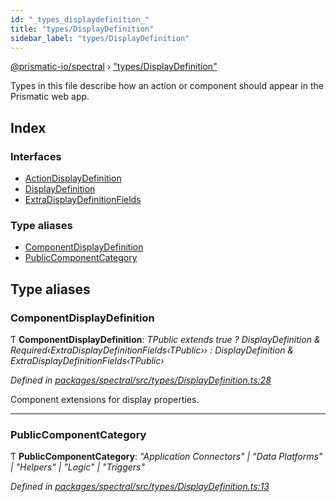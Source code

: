 ```yaml
---
id: "_types_displaydefinition_"
title: "types/DisplayDefinition"
sidebar_label: "types/DisplayDefinition"
---
```


[@prismatic-io/spectral](../index.md) › ["types/DisplayDefinition"](_types_displaydefinition_.md)

Types in this file describe how an action or component should appear in the Prismatic web app.

## Index

### Interfaces

* [ActionDisplayDefinition](../interfaces/_types_displaydefinition_.actiondisplaydefinition.md)
* [DisplayDefinition](../interfaces/_types_displaydefinition_.displaydefinition.md)
* [ExtraDisplayDefinitionFields](../interfaces/_types_displaydefinition_.extradisplaydefinitionfields.md)

### Type aliases

* [ComponentDisplayDefinition](_types_displaydefinition_.md#componentdisplaydefinition)
* [PublicComponentCategory](_types_displaydefinition_.md#publiccomponentcategory)

## Type aliases

###  ComponentDisplayDefinition

Ƭ **ComponentDisplayDefinition**: *TPublic extends true ? DisplayDefinition & Required‹ExtraDisplayDefinitionFields‹TPublic›› : DisplayDefinition & ExtraDisplayDefinitionFields‹TPublic›*

*Defined in [packages/spectral/src/types/DisplayDefinition.ts:28](https://github.com/prismatic-io/spectral/blob/v7.6.2/packages/spectral/src/types/DisplayDefinition.ts#L28)*

Component extensions for display properties.

___

###  PublicComponentCategory

Ƭ **PublicComponentCategory**: *"Application Connectors" | "Data Platforms" | "Helpers" | "Logic" | "Triggers"*

*Defined in [packages/spectral/src/types/DisplayDefinition.ts:13](https://github.com/prismatic-io/spectral/blob/v7.6.2/packages/spectral/src/types/DisplayDefinition.ts#L13)*
